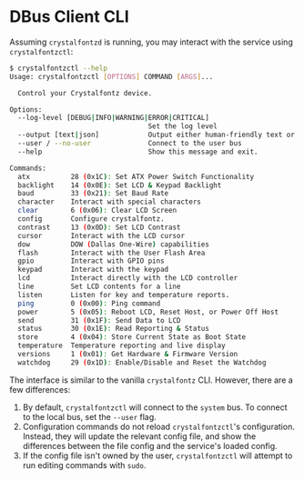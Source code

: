 # DBus Client CLI

Assuming `crystalfontzd` is running, you may interact with the service using `crystalfontzctl`:

```sh
$ crystalfontzctl --help
Usage: crystalfontzctl [OPTIONS] COMMAND [ARGS]...

  Control your Crystalfontz device.

Options:
  --log-level [DEBUG|INFO|WARNING|ERROR|CRITICAL]
                                  Set the log level
  --output [text|json]            Output either human-friendly text or JSON
  --user / --no-user              Connect to the user bus
  --help                          Show this message and exit.

Commands:
  atx          28 (0x1C): Set ATX Power Switch Functionality
  backlight    14 (0x0E): Set LCD & Keypad Backlight
  baud         33 (0x21): Set Baud Rate
  character    Interact with special characters
  clear        6 (0x06): Clear LCD Screen
  config       Configure crystalfontz.
  contrast     13 (0x0D): Set LCD Contrast
  cursor       Interact with the LCD cursor
  dow          DOW (Dallas One-Wire) capabilities
  flash        Interact with the User Flash Area
  gpio         Interact with GPIO pins
  keypad       Interact with the keypad
  lcd          Interact directly with the LCD controller
  line         Set LCD contents for a line
  listen       Listen for key and temperature reports.
  ping         0 (0x00): Ping command
  power        5 (0x05): Reboot LCD, Reset Host, or Power Off Host
  send         31 (0x1F): Send Data to LCD
  status       30 (0x1E): Read Reporting & Status
  store        4 (0x04): Store Current State as Boot State
  temperature  Temperature reporting and live display
  versions     1 (0x01): Get Hardware & Firmware Version
  watchdog     29 (0x1D): Enable/Disable and Reset the Watchdog
```

The interface is similar to the vanilla `crystalfontz` CLI. However, there are a few differences:

1. By default, `crystalfontzctl` will connect to the `system` bus. To connect to the local bus, set the `--user` flag.
2. Configuration commands do not reload `crystalfontzctl`'s configuration. Instead, they will update the relevant config file, and show the differences between the file config and the service's loaded config.
3. If the config file isn't owned by the user, `crystalfontzctl` will attempt to run editing commands with `sudo`.

